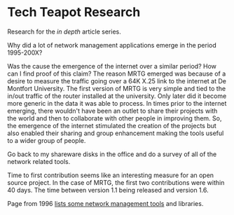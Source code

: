 # Tech Teapot Research

Research for the *in depth* article series.

Why did a lot of network management applications emerge in the period 1995-200X?

Was the cause the emergence of the internet over a similar period? How can I find proof of this claim? The reason MRTG emerged was because of a desire to measure the traffic going over a 64K X.25 link to the internet at De Montfort University. The first version of MRTG is very simple and tied to the in/out traffic of the router installed at the university. Only later did it become more generic in the data it was able to process. In times prior to the internet emerging, there wouldn't have been an outlet to share their projects with the world and then to collaborate with other people in improving them. So, the emergence of the internet stimulated the creation of the projects but also enabled their sharing and group enhancement making the tools useful to a wider group of people.

Go back to my shareware disks in the office and do a survey of all of the network related tools.

Time to first contribution seems like an interesting measure for an open source project. In the case of MRTG, the first two contributions were within 40 days. The time between version 1.1 being released and version 1.6.

Page from 1996 [lists some network management tools](http://penta.ufrgs.br/gereint/impl.htm) and libraries.
